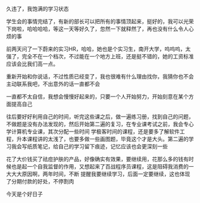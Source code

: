 久违了，我饱满的学习状态


<P>学生会的事情完结了，有新的部长可以把所有的事情顶起来，挺好的，我可以光荣下岗啦，哈哈哈哈，等这一天等好久了，忽然一下就释然了，再也没有什么令人心烦的事</P>
<P>前两天问了一下蔚来的实习HR，哈哈，她也是个实习生，南开大学，呜呜呜，太强了，完全不在一个档次，不过能在一个地方上班，还是挺不错的，她的工资标准应该会比我们高一点。</P>
<P>重新开始和你说话，不过性质已经变了，我也很难有什么理由找你，我猜你也不会主动联系我吧，不出意外的话一直都不会</P>
<P>一直都不太自信，我想会慢慢好起来的，只要一个人开始努力，开始刻意在某个方面提高自己</P>
<P>往后要好好利用自己的时间，听完这些课之后，做一遍练习册，找到自己的问题，不做题是没有办法发现的，然后开始第二遍的复习，在专业课考试之前，我会专心学计算机专业课，其次分配一些时间
学极客时间的课程，还是要多了解软件工程，升本课程讲的太浅了，也要多做一些画图题，毕竟这个才是大头。第二遍的学习我会写纸质笔记，给自己的学习留下痕迹，记忆应该也会更深刻一些</P>
<P>花了大价钱买了祛痘护肤的产品，好像确实有效果，要继续用，花那么多的钱有时候也是起一个自我监督的作用，又想起来了百战程序员课程，这是阻碍我消费的一大大大原因啊，两年时间，不断
提醒我要继续学习，后面一定要继续，这也体现了分期付款的好处，不停割肉</P>
</P>今天是个好日子</P>

